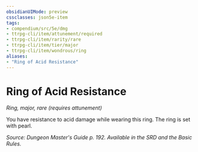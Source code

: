 ```yaml
---
obsidianUIMode: preview
cssclasses: json5e-item
tags:
- compendium/src/5e/dmg
- ttrpg-cli/item/attunement/required
- ttrpg-cli/item/rarity/rare
- ttrpg-cli/item/tier/major
- ttrpg-cli/item/wondrous/ring
aliases: 
- "Ring of Acid Resistance"
---
```

# Ring of Acid Resistance
*Ring, major, rare (requires attunement)*  


You have resistance to acid damage while wearing this ring. The ring is set with pearl.

*Source: Dungeon Master's Guide p. 192. Available in the SRD and the Basic Rules.*
